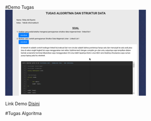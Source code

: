 #Demo Tugas
<br>
<img src="https://github.com/Rizky1408/rizky1408.github.io-TugasADS/blob/main/img/demotugas.png" width="450">
<p> Link Demo <a href="https://rizky1408.github.io/rizky1408.github.io-TugasADS/" target="_blank">Disini</a></p>

#Tugas Algoritma
